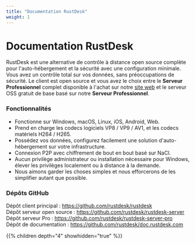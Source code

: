```yaml
---
title: "Documentation RustDesk"
weight: 1
---
```


# Documentation RustDesk

RustDesk est une alternative de contrôle à distance open source complète pour l'auto-hébergement et la sécurité avec une configuration minimale. Vous avez un contrôle total sur vos données, sans préoccupations de sécurité. Le client est open source et vous avez le choix entre le **Serveur Professionnel** complet disponible à l'achat sur notre [site web](https://rustdesk.com) et le serveur OSS gratuit de base basé sur notre **Serveur Professionnel**.

### Fonctionnalités
- Fonctionne sur Windows, macOS, Linux, iOS, Android, Web.
- Prend en charge les codecs logiciels VP8 / VP9 / AV1, et les codecs matériels H264 / H265.
- Possédez vos données, configurez facilement une solution d'auto-hébergement sur votre infrastructure.
- Connexion P2P avec chiffrement de bout en bout basé sur NaCl.
- Aucun privilège administrateur ou installation nécessaire pour Windows, élever les privilèges localement ou à distance à la demande.
- Nous aimons garder les choses simples et nous efforcerons de les simplifier autant que possible.

### Dépôts GitHub
Dépôt client principal : https://github.com/rustdesk/rustdesk</br>
Dépôt serveur open source : https://github.com/rustdesk/rustdesk-server</br>
Dépôt serveur Pro : https://github.com/rustdesk/rustdesk-server-pro</br>
Dépôt de documentation : https://github.com/rustdesk/doc.rustdesk.com</br>

{{% children depth="4" showhidden="true" %}}